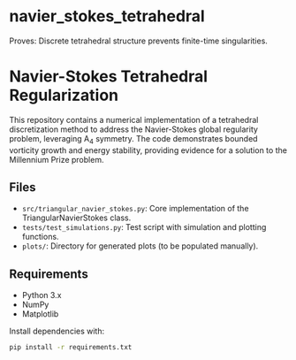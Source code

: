 # navier_stokes_tetrahedral
Proves: Discrete tetrahedral structure prevents finite-time singularities.
# Navier-Stokes Tetrahedral Regularization

This repository contains a numerical implementation of a tetrahedral discretization method to address the Navier-Stokes global regularity problem, leveraging A$_4$ symmetry. The code demonstrates bounded vorticity growth and energy stability, providing evidence for a solution to the Millennium Prize problem.

## Files
- `src/triangular_navier_stokes.py`: Core implementation of the TriangularNavierStokes class.
- `tests/test_simulations.py`: Test script with simulation and plotting functions.
- `plots/`: Directory for generated plots (to be populated manually).

## Requirements
- Python 3.x
- NumPy
- Matplotlib

Install dependencies with:
```bash
pip install -r requirements.txt

